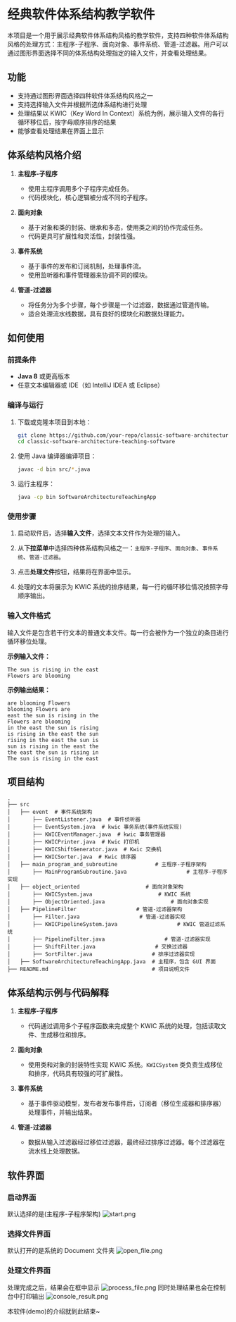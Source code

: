 # 经典软件体系结构教学软件

本项目是一个用于展示经典软件体系结构风格的教学软件，支持四种软件体系结构风格的处理方式：主程序-子程序、面向对象、事件系统、管道-过滤器。用户可以通过图形界面选择不同的体系结构处理指定的输入文件，并查看处理结果。

## 功能

- 支持通过图形界面选择四种软件体系结构风格之一
- 支持选择输入文件并根据所选体系结构进行处理
- 处理结果以 KWIC（Key Word In Context）系统为例，展示输入文件的各行循环移位后，按字母顺序排序的结果
- 能够查看处理结果在界面上显示

## 体系结构风格介绍

1. **主程序-子程序**
    - 使用主程序调用多个子程序完成任务。
    - 代码模块化，核心逻辑被分成不同的子程序。

2. **面向对象**
    - 基于对象和类的封装、继承和多态，使用类之间的协作完成任务。
    - 代码更具可扩展性和灵活性，封装性强。

3. **事件系统**
    - 基于事件的发布和订阅机制，处理事件流。
    - 使用监听器和事件管理器来协调不同的模块。

4. **管道-过滤器**
    - 将任务分为多个步骤，每个步骤是一个过滤器，数据通过管道传输。
    - 适合处理流水线数据，具有良好的模块化和数据处理能力。

## 如何使用

### 前提条件

- **Java 8** 或更高版本
- 任意文本编辑器或 IDE（如 IntelliJ IDEA 或 Eclipse）

### 编译与运行

1. 下载或克隆本项目到本地：

   ```bash
   git clone https://github.com/your-repo/classic-software-architecture-teaching-software.git
   cd classic-software-architecture-teaching-software
   ```

2. 使用 Java 编译器编译项目：

   ```bash
   javac -d bin src/*.java
   ```

3. 运行主程序：

   ```bash
   java -cp bin SoftwareArchitectureTeachingApp
   ```

### 使用步骤

1. 启动软件后，选择**输入文件**，选择文本文件作为处理的输入。

2. 从**下拉菜单**中选择四种体系结构风格之一：`主程序-子程序`、`面向对象`、`事件系统`、`管道-过滤器`。

3. 点击**处理文件**按钮，结果将在界面中显示。

4. 处理的文本将展示为 KWIC 系统的排序结果，每一行的循环移位情况按照字母顺序输出。

### 输入文件格式

输入文件是包含若干行文本的普通文本文件。每一行会被作为一个独立的条目进行循环移位处理。

**示例输入文件：**

```
The sun is rising in the east
Flowers are blooming
```

**示例输出结果：**

```
are blooming Flowers 
blooming Flowers are
east the sun is rising in the
Flowers are blooming
in the east the sun is rising
is rising in the east the sun
rising in the east the sun is
sun is rising in the east the
the east the sun is rising in
The sun is rising in the east
```

## 项目结构

```
.
├── src
│   ├── event  # 事件系统架构
│       ├── EventListener.java  # 事件侦听器
│       ├── EventSystem.java  # kwic 事务系统(事件系统实现)
│       ├── KWICEventManager.java  # kwic 事务管理器
│       ├── KWICPrinter.java  # Kwic 打印机
│       ├── KWICShiftGenerator.java  # Kwic 交换机
│       ├── KWICSorter.java  # Kwic 排序器
│   ├── main_program_and_subroutine            # 主程序-子程序架构
│       ├── MainProgramSubroutine.java                   # 主程序-子程序实现
│   ├── object_oriented                     # 面向对象架构
│       ├── KWICSystem.java                     # KWIC 系统
│       ├── ObjectOriented.java                     # 面向对象实现
│   ├── PipelineFilter                   # 管道-过滤器架构
│       ├── Filter.java                   # 管道-过滤器实现
│       ├── KWICPipelineSystem.java                   # KWIC 管道过滤系统
│       ├── PipelineFilter.java                   # 管道-过滤器实现
│       ├── ShiftFilter.java                   # 交换过滤器
│       ├── SortFilter.java                   # 排序过滤器实现
│   ├── SoftwareArchitectureTeachingApp.java  # 主程序，包含 GUI 界面
├── README.md                                 # 项目说明文件

```

## 体系结构示例与代码解释

1. **主程序-子程序**
    - 代码通过调用多个子程序函数来完成整个 KWIC 系统的处理，包括读取文件、生成移位和排序。

2. **面向对象**
    - 使用类和对象的封装特性实现 KWIC 系统。`KWICSystem` 类负责生成移位和排序，代码具有较强的可扩展性。

3. **事件系统**
    - 基于事件驱动模型，发布者发布事件后，订阅者（移位生成器和排序器）处理事件，并输出结果。

4. **管道-过滤器**
    - 数据从输入过滤器经过移位过滤器，最终经过排序过滤器。每个过滤器在流水线上处理数据。


## 软件界面

### 启动界面
默认选择的是(主程序-子程序架构)
![start.png](static/start.png)

### 选择文件界面

默认打开的是系统的 Document 文件夹
![open_file.png](static/open_file.png)

### 处理文件界面
处理完成之后，结果会在框中显示
![process_file.png](static/process_file.png)
同时处理结果也会在控制台中打印输出
![console_result.png](static/console_result.png)

本软件(demo)的介绍就到此结束~